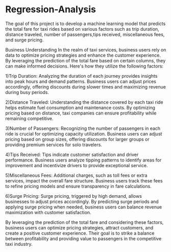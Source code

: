 # Regression-Analysis
The goal of this project is to develop a machine learning model that predicts the total fare for taxi rides based on various factors such as trip duration, distance traveled, number of passengers,tips received, miscellaneous fees, and surge pricing.

Business Understanding
In the realm of taxi services, business users rely on data to optimize pricing strategies and enhance the customer experience. By leveraging the prediction of the total fare based on certain columns, they can make informed decisions. Here's how they utilize the following factors:

1)Trip Duration: Analyzing the duration of each journey provides insights into peak hours and demand patterns. Business users can adjust prices accordingly, offering discounts during slower times and maximizing revenue during busy periods.

2)Distance Traveled: Understanding the distance covered by each taxi ride helps estimate fuel consumption and maintenance costs. By optimizing pricing based on distance, taxi companies can ensure profitability while remaining competitive.

3)Number of Passengers: Recognizing the number of passengers in each ride is crucial for optimizing capacity utilization. Business users can adjust pricing based on group sizes, offering discounts for larger groups or providing premium services for solo travelers.

4)Tips Received: Tips indicate customer satisfaction and driver performance. Business users analyze tipping patterns to identify areas for improvement and incentivize drivers to provide exceptional service.

5)Miscellaneous Fees: Additional charges, such as toll fees or extra services, impact the overall fare structure. Business users track these fees to refine pricing models and ensure transparency in fare calculations.

6)Surge Pricing: Surge pricing, triggered by high demand, allows businesses to adjust prices accordingly. By predicting surge periods and applying surge pricing when needed, business users can balance revenue maximization with customer satisfaction.

By leveraging the prediction of the total fare and considering these factors, business users can optimize pricing strategies, attract customers, and create a positive customer experience. Their goal is to strike a balance between profitability and providing value to passengers in the competitive taxi industry.
